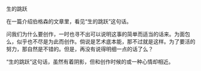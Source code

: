生的跳跃

  

在一篇介绍伯格森的文章里，看见“生的跳跃”这句话。

问我们为什么要创作，一时也寻不出可以说明这事的简单而适当的话来。为面包么，似乎也不尽是为此而创作。倘说是艺术底本能，那不过就是这样。为了要活的努力，那自然是不错的。但是，再没有说得明细一点的话了么？

“生的跳跃”这句话，虽然有着阴影，但和创作时候的或一种心情却相近。